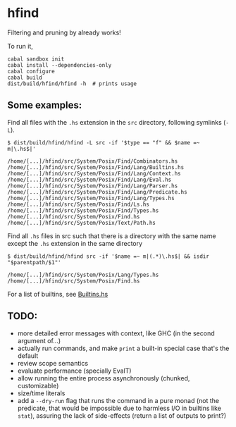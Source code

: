 hfind
=====

Filtering and pruning by already works!

To run it,
```
cabal sandbox init
cabal install --dependencies-only
cabal configure
cabal build
dist/build/hfind/hfind -h  # prints usage
```

Some examples:
--------------

Find all files with the `.hs` extension in the `src` directory, following symlinks (`-L`).
```
$ dist/build/hfind/hfind -L src -if '$type == "f" && $name =~ m|\.hs$|'

/home/[...]/hfind/src/System/Posix/Find/Combinators.hs
/home/[...]/hfind/src/System/Posix/Find/Lang/Builtins.hs
/home/[...]/hfind/src/System/Posix/Find/Lang/Context.hs
/home/[...]/hfind/src/System/Posix/Find/Lang/Eval.hs
/home/[...]/hfind/src/System/Posix/Find/Lang/Parser.hs
/home/[...]/hfind/src/System/Posix/Find/Lang/Predicate.hs
/home/[...]/hfind/src/System/Posix/Find/Lang/Types.hs
/home/[...]/hfind/src/System/Posix/Find/Ls.hs
/home/[...]/hfind/src/System/Posix/Find/Types.hs
/home/[...]/hfind/src/System/Posix/Find.hs
/home/[...]/hfind/src/System/Posix/Text/Path.hs
```

Find all `.hs` files in src such that there is a directory with the same name
except the `.hs` extension in the same directory
```
$ dist/build/hfind/hfind src -if '$name =~ m|(.*)\.hs$| && isdir "$parentpath/$1"'

/home/[...]/hfind/src/System/Posix/Lang/Types.hs
/home/[...]/hfind/src/System/Posix/Find.hs
```

For a list of builtins, see [Builtins.hs](src/System/Posix/Find/Lang/Builtins.hs)


TODO:
-----

- more detailed error messages with context, like GHC (in the second argument of...)
- actually run commands, and make `print` a built-in special case that's the default
- review scope semantics
- evaluate performance (specially EvalT)
- allow running the entire process asynchronously (chunked, customizable)
- size/time literals
- add a `--dry-run` flag that runs the command in a pure monad (not the
  predicate, that would be impossible due to harmless I/O in builtins like
  `stat`), assuring the lack of side-effects (return a list of outputs to
  print?)

